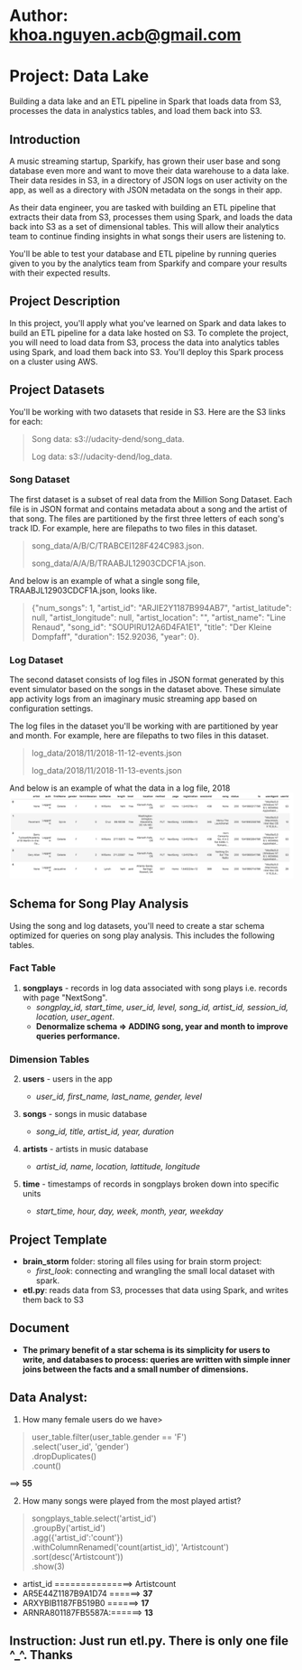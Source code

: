 # Author: khoa.nguyen.acb@gmail.com
# Project: Data Lake
Building a data lake and an ETL pipeline in Spark that loads data from S3, processes the data in analystics tables, and load them back into S3.

## Introduction
A music streaming startup, Sparkify, has grown their user base and song database even more and want to move their data warehouse to a data lake. Their data resides in S3, in a directory of JSON logs on user activity on the app, as well as a directory with JSON metadata on the songs in their app.

As their data engineer, you are tasked with building an ETL pipeline that extracts their data from S3, processes them using Spark, and loads the data back into S3 as a set of dimensional tables. This will allow their analytics team to continue finding insights in what songs their users are listening to.

You'll be able to test your database and ETL pipeline by running queries given to you by the analytics team from Sparkify and compare your results with their expected results.

## Project Description
In this project, you'll apply what you've learned on Spark and data lakes to build an ETL pipeline for a data lake hosted on S3. To complete the project, you will need to load data from S3, process the data into analytics tables using Spark, and load them back into S3. You'll deploy this Spark process on a cluster using AWS.

## Project Datasets
You'll be working with two datasets that reside in S3. Here are the S3 links for each:
> Song data: s3://udacity-dend/song_data.
>
> Log data: s3://udacity-dend/log_data.

### Song Dataset
The first dataset is a subset of real data from the Million Song Dataset. Each file is in JSON format and contains metadata about a song and the artist of that song. The files are partitioned by the first three letters of each song's track ID. For example, here are filepaths to two files in this dataset.
> song_data/A/B/C/TRABCEI128F424C983.json.
>
> song_data/A/A/B/TRAABJL12903CDCF1A.json.

And below is an example of what a single song file, TRAABJL12903CDCF1A.json, looks like.
> {"num_songs": 1, "artist_id": "ARJIE2Y1187B994AB7", "artist_latitude": null, "artist_longitude": null, "artist_location": "", "artist_name": "Line Renaud", "song_id": "SOUPIRU12A6D4FA1E1", "title": "Der Kleine Dompfaff", "duration": 152.92036, "year": 0}.

### Log Dataset
The second dataset consists of log files in JSON format generated by this event simulator based on the songs in the dataset above. These simulate app activity logs from an imaginary music streaming app based on configuration settings.

The log files in the dataset you'll be working with are partitioned by year and month. For example, here are filepaths to two files in this dataset.

> log_data/2018/11/2018-11-12-events.json
>
> log_data/2018/11/2018-11-13-events.json

And below is an example of what the data in a log file, 2018
![log data](pics/log-data.png)


## Schema for Song Play Analysis
Using the song and log datasets, you'll need to create a star schema optimized for queries on song play analysis. This includes the following tables.

### Fact Table
1. **songplays** - records in log data associated with song plays i.e. records with page "NextSong".
    * *songplay_id, start_time, user_id, level, song_id, artist_id, session_id, location, user_agent*.
    * **Denormalize schema => ADDING song, year and month to improve queries performance.**
    
### Dimension Tables
2. **users** - users in the app
    * *user_id, first_name, last_name, gender, level*
    
3. **songs** - songs in music database
    * *song_id, title, artist_id, year, duration*
 
4. **artists** - artists in music database
    * *artist_id, name, location, lattitude, longitude*
    
5. **time** - timestamps of records in songplays broken down into specific units
    * *start_time, hour, day, week, month, year, weekday*
    
## Project Template
- **brain_storm** folder: storing all files using for brain storm project:
   * *first_look*: connecting and wrangling the small local dataset with spark.
- **etl.py**: reads data from S3, processes that data using Spark, and writes them back to S3

## Document
- **The primary benefit of a star schema is its simplicity for users to write, and databases to process: queries are written with simple inner joins between the facts and a small number of dimensions.**

## Data Analyst:

1. How many female users do we have>
> user_table.filter(user_table.gender == 'F') \
    .select('user_id', 'gender') \
    .dropDuplicates() \
    .count()
 
 ==> **55**

2. How many songs were played from the most played artist?
> songplays_table.select('artist_id') \
    .groupBy('artist_id') \
    .agg({'artist_id':'count'}) \
    .withColumnRenamed('count(artist_id)', 'Artistcount') \
    .sort(desc('Artistcount')) \
    .show(3)
>    
- artist_id ===============> Artistcount
- AR5E44Z1187B9A1D74 ======> **37**
- ARXYBIB1187FB519B0 ======> **17**
- ARNRA801187FB5587A:======> **13** 
>

## Instruction: Just run etl.py. There is only one file ^_^. Thanks




